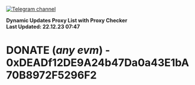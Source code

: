 [![Telegram channel](https://img.shields.io/endpoint?url=https://runkit.io/damiankrawczyk/telegram-badge/branches/master?url=https://t.me/n4z4v0d)](https://t.me/n4z4v0d) 

**Dynamic Updates Proxy List with Proxy Checker**  
**Last Updated: 22.12.23 07:47**

# DONATE (_any evm_) - 0xDEADf12DE9A24b47Da0a43E1bA70B8972F5296F2
